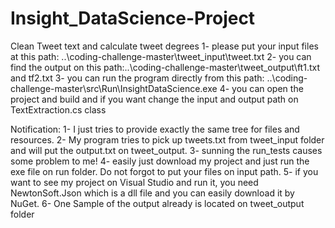# Insight_DataScience-Project
Clean Tweet text and calculate tweet degrees
1- please put your input files at this path: ..\coding-challenge-master\tweet_input\tweet.txt
2- you can find the output on this path:..\coding-challenge-master\tweet_output\ft1.txt and tf2.txt
3- you can run the program directly from this path: ..\\coding-challenge-master\src\Run\InsightDataScience.exe
4- you can open the project and build and if you want change the input and output path on TextExtraction.cs class


Notification:
1- I just tries to provide exactly the same tree for files and resources. 
2- My program tries to pick up tweets.txt from tweet_input folder and will put the output.txt on tweet_output.
3- sunning the run_tests causes some problem to me!
4- easily just download my project and just run the exe file on run folder. Do not forgot to put your files on input path.
5- if you want to see my project on Visual Studio and run it, you need NewtonSoft.Json which is a dll file and you can easily download it by NuGet.
6- One Sample of the output already is located on tweet_output folder